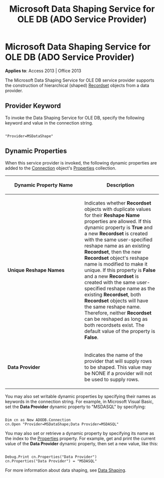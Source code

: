 ﻿---
title: Microsoft Data Shaping Service for OLE DB (ADO Service Provider)
TOCTitle: Microsoft Data Shaping Service for OLE DB (ADO Service Provider)
ms:assetid: 6e6e5f39-6f43-7c7b-5812-796096d1d31b
ms:mtpsurl: https://msdn.microsoft.com/en-us/library/JJ249436(v=office.15)
ms:contentKeyID: 48545511
ms.date: 09/18/2015
mtps_version: v=office.15
---

# Microsoft Data Shaping Service for OLE DB (ADO Service Provider)


**Applies to**: Access 2013 | Office 2013

The Microsoft Data Shaping Service for OLE DB service provider supports the construction of hierarchical (shaped) [Recordset](recordset-object-ado.md) objects from a data provider.

## Provider Keyword

To invoke the Data Shaping Service for OLE DB, specify the following keyword and value in the connection string.

``` 
 
"Provider=MSDataShape" 
```

## Dynamic Properties

When this service provider is invoked, the following dynamic properties are added to the [Connection](connection-object-ado.md) object's [Properties](properties-collection-ado.md) collection.

<table>
<colgroup>
<col style="width: 50%" />
<col style="width: 50%" />
</colgroup>
<thead>
<tr class="header">
<th><p>Dynamic Property Name</p></th>
<th><p>Description</p></th>
</tr>
</thead>
<tbody>
<tr class="odd">
<td><p><strong>Unique Reshape Names</strong></p></td>
<td><p>Indicates whether <strong>Recordset</strong> objects with duplicate values for their <strong>Reshape Name</strong> properties are allowed. If this dynamic property is <strong>True</strong> and a new <strong>Recordset</strong> is created with the same user-specified reshape name as an existing <strong>Recordset</strong>, then the new <strong>Recordset</strong> object's reshape name is modified to make it unique. If this property is <strong>False</strong> and a new <strong>Recordset</strong> is created with the same user-specified reshape name as the existing <strong>Recordset</strong>, both <strong>Recordset</strong> objects will have the same reshape name. Therefore, neither <strong>Recordset</strong> can be reshaped as long as both recordsets exist. The default value of the property is <strong>False</strong>.</p></td>
</tr>
<tr class="even">
<td><p><strong>Data Provider</strong></p></td>
<td><p>Indicates the name of the provider that will supply rows to be shaped. This value may be NONE if a provider will not be used to supply rows.</p></td>
</tr>
</tbody>
</table>


You may also set writable dynamic properties by specifying their names as keywords in the connection string. For example, in Microsoft Visual Basic, set the **Data Provider** dynamic property to "MSDASQL" by specifying:

``` 
 
Dim cn as New ADODB.Connection 
cn.Open "Provider=MSDataShape;Data Provider=MSDASQL" 
```

You may also set or retrieve a dynamic property by specifying its name as the index to the [Properties](properties-collection-ado.md) property. For example, get and print the current value of the **Data Provider** dynamic property, then set a new value, like this:

``` 
 
Debug.Print cn.Properties("Data Provider") 
cn.Properties("Data Provider") = "MSDASQL" 
```

For more information about data shaping, see [Data Shaping](data-shaping-summary.md).

